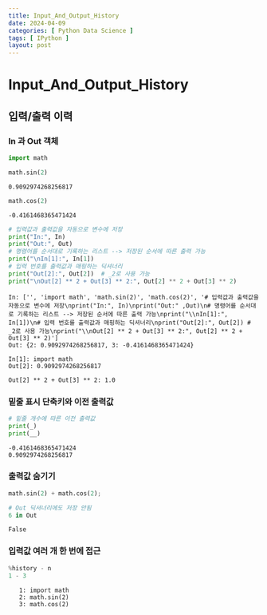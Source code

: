 ```yaml
---
title: Input_And_Output_History
date: 2024-04-09
categories: [ Python Data Science ]
tags: [ IPython ]
layout: post
---
```


# Input_And_Output_History

## 입력/출력 이력

### In 과 Out 객체

```python
import math
```

```python
math.sin(2)
```

    0.9092974268256817

```python
math.cos(2)
```

    -0.4161468365471424

```python
# 입력값과 출력값을 자동으로 변수에 저장
print("In:", In)
print("Out:", Out)
# 명령어를 순서대로 기록하는 리스트 --> 저장된 순서에 따른 출력 가능
print("\nIn[1]:", In[1])
# 입력 번호를 출력값과 매핑하는 딕셔너리
print("Out[2]:", Out[2])  # _2로 사용 가능
print("\nOut[2] ** 2 + Out[3] ** 2:", Out[2] ** 2 + Out[3] ** 2)
```

    In: ['', 'import math', 'math.sin(2)', 'math.cos(2)', '# 입력값과 출력값을 자동으로 변수에 저장\nprint("In:", In)\nprint("Out:" ,Out)\n# 명령어를 순서대로 기록하는 리스트 --> 저장된 순서에 따른 출력 가능\nprint("\\nIn[1]:", In[1])\n# 입력 번호를 출력값과 매핑하는 딕셔너리\nprint("Out[2]:", Out[2]) # _2로 사용 가능\nprint("\\nOut[2] ** 2 + Out[3] ** 2:", Out[2] ** 2 + Out[3] ** 2)']
    Out: {2: 0.9092974268256817, 3: -0.4161468365471424}
    
    In[1]: import math
    Out[2]: 0.9092974268256817
    
    Out[2] ** 2 + Out[3] ** 2: 1.0

### 밑줄 표시 단축키와 이전 출력값

```python
# 밑줄 개수에 따른 이전 출력값
print(_)
print(__)
```

    -0.4161468365471424
    0.9092974268256817

### 출력값 숨기기

```python
math.sin(2) + math.cos(2);
```

```python
# Out 딕셔너리에도 저장 안됨
6 in Out
```

    False

### 입력값 여러 개 한 번에 접근

```python
%history - n
1 - 3
```

       1: import math
       2: math.sin(2)
       3: math.cos(2)
    
